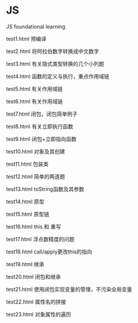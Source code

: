 # JS
JS foundational learning

test1.html 预编译

test2.html 将阿拉伯数字转换成中文数字

test3.html 有关隐式类型转换的几个小列题

test4.html 函数的定义与执行，重点作用域链

test5.html 有关作用域链

test6.html 有关作用域链

test7.html 闭包，闭包简单例子

test8.html 有关立即执行函数

test9.html 闭包+立即指向函数

test10.html 对象及其创建

test11.html 包装类

test12.html 简单的两道题

test13.html toString函数及其参数

test14.html 原型

test15.html 原型链

test16.html this 和 重写

test17.html 浮点数精度的问题

test18.html call/apply更改this的指向

test19.html 继承

test20.html 闭包和继承

test21.html 使用闭包实现变量的管理，不污染全局变量

test22.html 属性名的拼接

test23.html 对象属性的遍历
